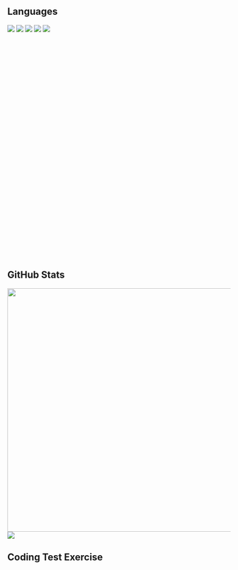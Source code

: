 <h2>
  Languages
</h2>
<div>
  <img src="https://img.shields.io/badge/C-ab0d0d?style=flat-square&logo=C&logoColor=white"/>
  <img src="https://img.shields.io/badge/C++-ca1414?style=flat-square&logo=c%2B%2B&logoColor=white"/>
  <img src="https://img.shields.io/badge/Java-25d807?style=flat-square&logo=JAVA&logoColor=black"/>
  <img src="https://img.shields.io/badge/Android-21b508?style=flat-square&logo=Android&logoColor=white"/>
  <img src="https://img.shields.io/badge/Python-3776AB?style=for-the-badge&logo=Python&logoColor=white">
  <svg role="img" viewBox="0 0 24 24" xmlns="http://www.w3.org/2000/svg"><title>Python</title><path 
  <br>
</div>

<h2> 
  GitHub Stats
</h2>
<div>
  <img src="https://github-readme-stats.vercel.app/api?username=oz971124&show_icons=true&theme=default" width="550px">
  <img src="https://github-readme-stats.vercel.app/api/top-langs/?username=oz971124&exclude_repo=CapstoneDesign&count_private=true&langs_count=4&theme=default" heigt="230px">
</div>

<h2>
  Coding Test Exercise
</h2>
<div>

<div>
